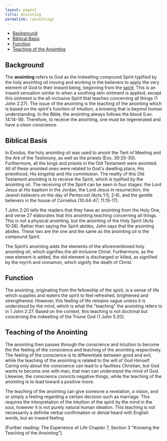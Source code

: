 ```yaml
---
layout: pagev2
title: Anointing
permalink: /anointing/
---
```

- [Background](#background)
- [Biblical Basis](#biblical-basis)
- [Function](#function)
- [Teaching of the Anointing](#teaching-of-the-anointing)

## Background

The **anointing** refers to God as the indwelling compound Spirit typified by the holy anointing oil moving and working in the believers to apply the very element of God to their inward being, beginning from the [spirit](../spirit_man). This is an inward sensation similar to when a soothing skin ointment is applied, except this ointment is the all-inclusive Spirit that teaches concerning all things (1 John 2:27). The issue of the anointing is the teaching of the anointing which is based on the spirit's function of intuition, a knowing that is beyond human understanding. In the Bible, the anointing always follows the blood (Lev. 14:14-18). Therefore, to receive the anointing, one must be regenerated and have a clean conscience. 

## Biblical Basis

In Exodus, the holy anointing oil was used to anoint the Tent of Meeting and the Ark of the Testimony, as well as the priests (Exo. 30:25-30). Furthermore, all the kings and priests in the Old Testament were anointed. All of these anointed ones were related to God's dwelling place, His priesthood, His kingship and His commission. The reality of this Old Testament anointing is to receive the Spirit, which is typified by the anointing oil. The receiving of the Spirit can be seen in four stages: the Lord Jesus at His baptism in the Jordan, the Lord Jesus in resurrection, the Jewish believers on the day of Pentecost  (Acts 1:5; 2:4), and the gentile believers in the house of Cornelius (10:44-47; 11:15-17).

1 John 2:20 tells the readers that they have an anointing from the Holy One, and verse 27 elaborates that this anointing teaching concerning all things. This is not a physical anointing, but the anointing of the Holy Spirit (Acts 10:38). Rather than saying the Spirit abides, John says that the anointing abides. These two are the one and the same as the anointing oil is the compound Spirit.

The Spirit’s anointing adds the elements of the aforementioned holy anointing oil, which signifies the all-inclusive Christ. Furthermore, as the new element is added, the old element is discharged or killed, as signified by the myrrh and cinnamon, which signify the death of Christ.

## Function

The anointing, originating from the fellowship of the spirit, is a sense of life which supplies and waters the spirit to feel refreshed, brightened and strengthened. However, this feeling of life remains vague unless it is understood by the mind, which is what the "teaching" the anointing refers to in 1 John 2:27. Based on the context, this teaching is not doctrinal but concerning the indwelling of the Triune God (1 John 5:20).

## Teaching of the Anointing

The anointing then passes through the conscience and intuition to become the the feeling of the conscience and teaching of the anointing respectively. The feeling of the conscience is to differentiate between good and evil, while the teaching of the anointing is related to the will of God Himself. Caring only about the conscience can lead to a faultless Christian, but God wants to become one with man, that man can understand the mind of God. Likewise, the conscience convicts negative things, while the teaching of the anointing is to lead toward a positive move.

The teaching of the anointing can give someone a revelation, a vision, and or simply a feeling regarding a certain decision such as marriage. This requires the interpretation of the intuition of the spirit by the mind in the soul, however it is not purely natural human ideation. This teaching is not necessarily a definite verbal confirmation or denial heard with English words, but an inward feeling.

[Further reading: The Experience of Life Chapter 7, Section 3 "Knowing the Teaching of the Anointing"].